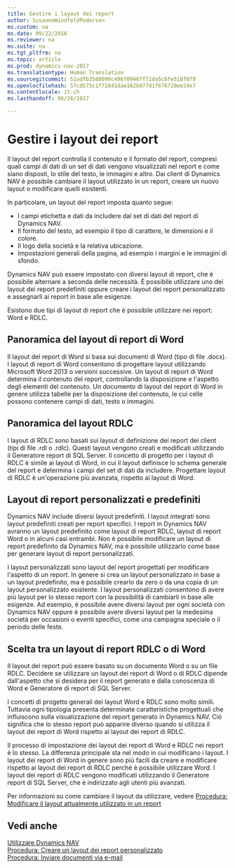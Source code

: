 ```yaml
---
title: Gestire i layout dei report
author: SusanneWindfeldPedersen
ms.custom: na
ms.date: 09/22/2016
ms.reviewer: na
ms.suite: na
ms.tgt_pltfrm: na
ms.topic: article
ms.prod: dynamics-nav-2017
ms.translationtype: Human Translation
ms.sourcegitcommit: 51adfb3588099c496f0946ff71da5c6fe518f070
ms.openlocfilehash: 57cd575c1f72841dae162b077d1f676720ee24e7
ms.contentlocale: it-ch
ms.lasthandoff: 06/26/2017

---
```

    
# <a name="manage-report-layouts"></a>Gestire i layout dei report
Il layout del report controlla il contenuto e il formato del report, compresi quali campi di dati di un set di dati vengono visualizzati nel report e come siano disposti, lo stile del testo, le immagini e altro. Dai client di Dynamics NAV è possibile cambiare il layout utilizzato in un report, creare un nuovo layout o modificare quelli esistenti. 

In particolare, un layout del report imposta quanto segue:

- I campi etichetta e dati da includere dal set di dati del report di Dynamics NAV.
- Il formato del testo, ad esempio il tipo di carattere, le dimensioni e il colore.
- Il logo della società e la relativa ubicazione.
- Impostazioni generali della pagina, ad esempio i margini e le immagini di sfondo. 

Dynamics NAV può essere impostato con diversi layout di report, che è possibile alternare a seconda delle necessità. È possibile utilizzare uno dei layout dei report predefiniti oppure creare i layout dei report personalizzato e assegnarli ai report in base alle esigenze.

Esistono due tipi di layout di report che è possibile utilizzare nei report: Word e RDLC.

## <a name="word-report-layout-overview"></a>Panoramica del layout di report di Word
Il layout del report di Word si basa sui documenti di Word (tipo di file .docx). I layout di report di Word consentono di progettare layout utilizzando Microsoft Word 2013 o versioni successive. Un layout di report di Word determina il contenuto del report, controllando la disposizione e l'aspetto degli elementi del contenuto. Un documento di layout del report di Word in genere utilizza tabelle per la disposizione del contenuto, le cui celle possono contenere campi di dati, testo o immagini.

## <a name="rdlc-layout-overview"></a>Panoramica del layout RDLC
I layout di RDLC sono basati sui layout di definizione dei report dei client (tipi di file .rdl o .rdlc). Questi layout vengono creati e modificati utilizzando il Generatore report di SQL Server. Il concetto di progetto per i layout di RDLC è simile ai layout di Word, in cui il layout definisce lo schema generale del report e determina i campi del set di dati da includere. Progettare layout di RDLC è un'operazione più avanzata, rispetto ai layout di Word.

## <a name="built-in-and-custom-report-layouts"></a>Layout di report personalizzati e predefiniti
Dynamics NAV include diversi layout predefiniti. I layout integrati sono layout predefiniti creati per report specifici. I report in Dynamics NAV avranno un layout predefinito come layout di report RDLC, layout di report Word o in alcuni casi entrambi. Non è possibile modificare un layout di report predefinito da Dynamics NAV, ma è possibile utilizzarlo come base per generare layout di report personalizzati. 

I layout personalizzati sono layout del report progettati per modificare l'aspetto di un report. In genere si crea un layout personalizzato in base a un layout predefinito, ma è possibile crearlo da zero o da una copia di un layout personalizzato esistente. I layout personalizzati consentono di avere più layout per lo stesso report con la possibilità di cambiarli in base alle esigenze. Ad esempio, è possibile avere diversi layout per ogni società con Dynamics NAV oppure è possibile avere diversi layout per la medesima società per occasioni o eventi specifici, come una campagna speciale o il periodo delle feste.

## <a name="deciding-whether-to-use-a-word-or-rdlc-report-layout"></a>Scelta tra un layout di report RDLC o di Word 
Il layout del report può essere basato su un documento Word o su un file RDLC. Decidere se utilizzare un layout dei report di Word o di RDLC dipende dall'aspetto che si desidera per il report generato e dalla conoscenza di Word e Generatore di report di SQL Server. 

I concetti di progetto generali dei layout Word e RDLC sono molto simili. Tuttavia ogni tipologia presenta determinate caratteristiche progettuali che influiscono sulla visualizzazione del report generato in Dynamics NAV. Ciò significa che lo stesso report può apparire diverso quando si utilizza il layout dei report di Word rispetto al layout dei report di RDLC.

Il processo di impostazione dei layout dei report di Word e RDLC nei report è lo stesso. La differenza principale sta nel modo in cui modificano i layout. I layout dei report di Word in genere sono più facili da creare e modificare rispetto ai layout dei report di RDLC perché è possibile utilizzare Word. I layout dei report di RDLC vengono modificati utilizzando il Generatore report di SQL Server, che è indirizzato agli utenti più avanzati.

Per informazioni su come cambiare il layout da utilizzare, vedere [Procedura: Modificare il layout attualmente utilizzato in un report](ui-how-change-layout-currently-used-report.md)

## <a name="see-also"></a>Vedi anche
[Utilizzare Dynamics NAV](ui-work-product.md)  
[Procedura: Creare un layout dei report personalizzato](ui-how-create-custom-report-layout.md)  
[Procedura: Inviare documenti via e-mail](ui-how-send-documents-email.md)

